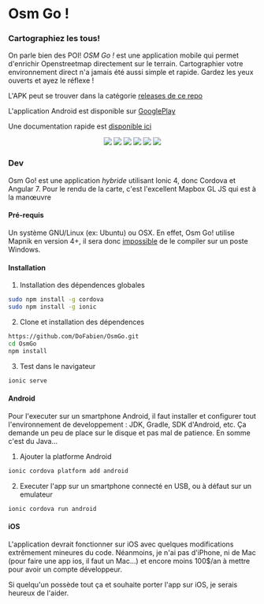 # Osm Go ! 

### Cartographiez les tous! 

On parle bien des POI! 
*OSM Go !* est une application mobile qui permet d'enrichir Openstreetmap directement sur le terrain.
Cartographier votre environnement direct n'a jamais été aussi simple et rapide. Gardez les yeux ouverts et ayez le réflexe ! 

L'APK peut se trouver dans la catégorie [releases de ce repo](https://github.com/DoFabien/OsmGo/releases) 

L'application Android est disponible sur [GooglePlay](https://play.google.com/store/apps/details?id=fr.dogeo.osmgo)

Une documentation rapide est [disponible ici](https://github.com/DoFabien/OsmGo/wiki)

 <p align="center">
  <img src="https://raw.githubusercontent.com/wiki/DoFabien/OsmGo/assets/map-vt.png?raw=true"/>
  <img src="https://raw.githubusercontent.com/wiki/DoFabien/OsmGo/assets/map-ortho.png?raw=true"/>
  <img src="https://raw.githubusercontent.com/wiki/DoFabien/OsmGo/assets/fiche.png?raw=true"/>
  <img src="https://raw.githubusercontent.com/wiki/DoFabien/OsmGo/assets/map-modif.png?raw=true"/>
  <img src="https://raw.githubusercontent.com/wiki/DoFabien/OsmGo/assets/select-primary-tag-velo.png?raw=true"/>
  <img src="https://raw.githubusercontent.com/wiki/DoFabien/OsmGo/assets/send-data.png"/>
</p>


### Dev
Osm Go! est une application *hybride* utilisant Ionic 4, donc Cordova et Angular 7. Pour le rendu de la carte, c'est l'excellent Mapbox GL JS qui est à la manœuvre

#### Pré-requis
Un système GNU/Linux (ex: Ubuntu) ou OSX. En effet, Osm Go! utilise Mapnik en version 4+, il sera donc [impossible](https://github.com/mapnik/node-mapnik/issues/848) de le compiler sur un poste Windows. 

#### Installation 
1) Installation des dépendences globales
```sh
sudo npm install -g cordova
sudo npm install -g ionic
```
2) Clone et installation des dépendences
```sh
https://github.com/DoFabien/OsmGo.git
cd OsmGo
npm install
```
3) Test dans le navigateur
```sh
ionic serve 
```

#### Android
Pour l'executer sur un smartphone Android, il faut installer et configurer tout l'environnement de developpement : JDK, Gradle, SDK d'Android, etc. Ça demande un peu de place sur le disque et pas mal de patience. En somme c'est du Java...

1) Ajouter la platforme Android
```sh
ionic cordova platform add android
```
2) Executer l'app sur un smartphone connecté en USB, ou à défaut sur un emulateur 
```sh
ionic cordova run android
```

#### iOS
L'application devrait fonctionner sur iOS avec quelques modifications extrêmement mineures du code.
Néanmoins, je n'ai pas d'iPhone, ni de Mac (pour faire une app ios, il faut un Mac...) et encore moins 100$/an à mettre pour avoir un compte développeur.

Si quelqu'un possède tout ça et souhaite porter l'app sur iOS, je serais heureux de l'aider.
